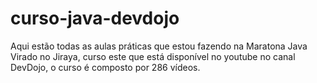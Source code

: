 # curso-java-devdojo

Aqui estão todas as aulas práticas que estou fazendo na Maratona Java Virado no Jiraya, curso este que está disponível no youtube no canal DevDojo, o curso é composto por 286 vídeos.
